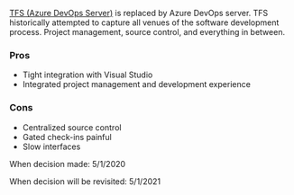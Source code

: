 [TFS (Azure DevOps Server)](https://azure.microsoft.com/en-us/services/devops/server/) is replaced by Azure DevOps server. TFS historically attempted to capture all venues of the software development process. Project management, source control, and everything in between. 

### Pros
* Tight integration with Visual Studio
* Integrated project management and development experience

### Cons
* Centralized source control
* Gated check-ins painful
* Slow interfaces


When decision made: 5/1/2020

When decision will be revisited: 5/1/2021